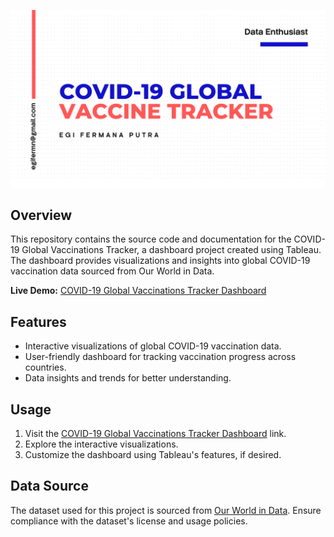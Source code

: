 ![Dashboard Preview](banner.png)

## Overview

This repository contains the source code and documentation for the COVID-19 Global Vaccinations Tracker, a dashboard project created using Tableau. The dashboard provides visualizations and insights into global COVID-19 vaccination data sourced from Our World in Data.

**Live Demo:** [COVID-19 Global Vaccinations Tracker Dashboard](https://public.tableau.com/app/profile/egi.fermana.putra/viz/COVID-19GlobalVaccinationsTracker/GlobalVaccineTracker)

## Features

- Interactive visualizations of global COVID-19 vaccination data.
- User-friendly dashboard for tracking vaccination progress across countries.
- Data insights and trends for better understanding.

## Usage

1. Visit the [COVID-19 Global Vaccinations Tracker Dashboard](https://public.tableau.com/app/profile/egi.fermana.putra/viz/COVID-19GlobalVaccinationsTracker/GlobalVaccineTracker) link.
2. Explore the interactive visualizations.
3. Customize the dashboard using Tableau's features, if desired.

## Data Source

The dataset used for this project is sourced from [Our World in Data](https://ourworldindata.org/covid-vaccinations). Ensure compliance with the dataset's license and usage policies.


